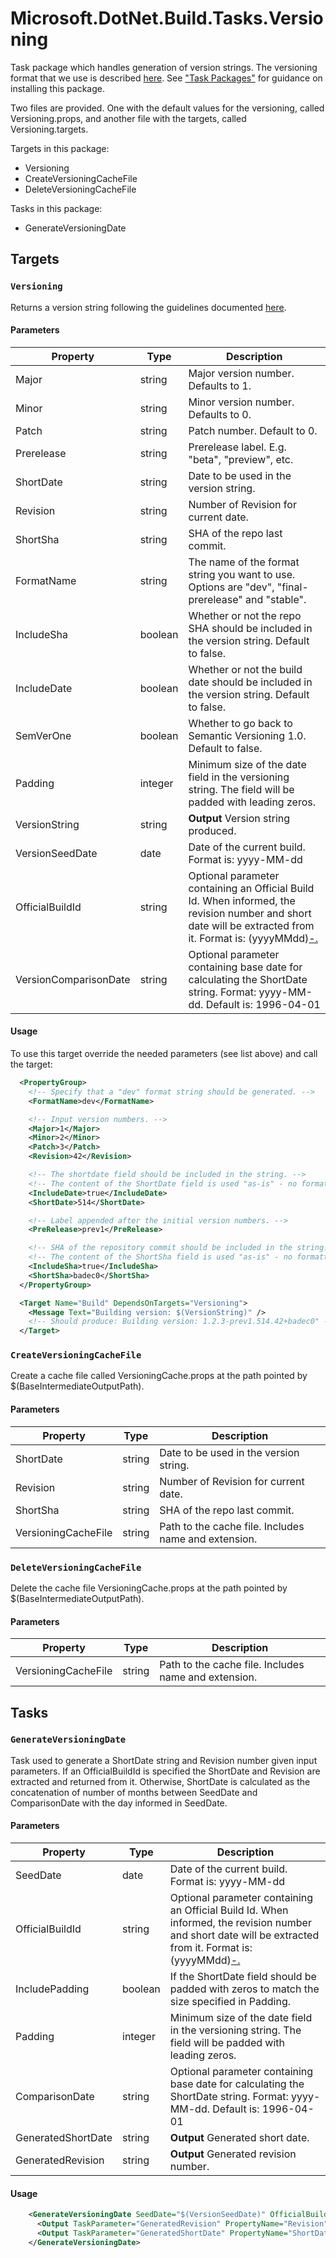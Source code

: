 # Microsoft.DotNet.Build.Tasks.Versioning

Task package which handles generation of version strings. The versioning format that we use is described [here](../../Documentation/Versioning). See ["Task Packages"](../../Documentation/TaskPackages.md#usage) for guidance on installing this package.

Two files are provided. One with the default values for the versioning, called Versioning.props, and another file with the targets, called Versioning.targets.

Targets in this package:

 - Versioning
 - CreateVersioningCacheFile
 - DeleteVersioningCacheFile

Tasks in this package:

 - GenerateVersioningDate


## Targets

### `Versioning`

Returns a version string following the guidelines documented [here](../../Documentation/Versioning). 

#### Parameters

Property        | Type        | Description
----------------|-------------|--------------------------------------------------------------------------------
Major           | string      | Major version number. Defaults to 1.
Minor           | string      | Minor version number. Defaults to 0.
Patch           | string      | Patch number. Default to 0.
Prerelease      | string      | Prerelease label. E.g. "beta", "preview", etc.
ShortDate       | string      | Date to be used in the version string.
Revision        | string      | Number of Revision for current date.
ShortSha        | string      | SHA of the repo last commit.
FormatName      | string      | The name of the format string you want to use. Options are "dev", "final-prerelease" and "stable".
IncludeSha      | boolean     | Whether or not the repo SHA should be included in the version string. Default to false.
IncludeDate     | boolean     | Whether or not the build date should be included in the version string. Default to false.
SemVerOne       | boolean     | Whether to go back to Semantic Versioning 1.0. Default to false.
Padding         | integer     | Minimum size of the date field in the versioning string. The field will be padded with leading zeros.
VersionString   | string      | **Output** Version string produced.
VersionSeedDate         | date | Date of the current build. Format is: yyyy-MM-dd
OfficialBuildId         | string | Optional parameter containing an Official Build Id. When informed, the revision number and short date will be extracted from it. Format is: (yyyyMMdd)[-.]([0-9]+)
VersionComparisonDate   | string | Optional parameter containing base date for calculating the ShortDate string. Format: yyyy-MM-dd. Default is: 1996-04-01


#### Usage

To use this target override the needed parameters (see list above) and call the target:

```xml
  <PropertyGroup>
    <!-- Specify that a "dev" format string should be generated. -->
    <FormatName>dev</FormatName>

    <!-- Input version numbers. -->
    <Major>1</Major>
    <Minor>2</Minor>
    <Patch>3</Patch>
    <Revision>42</Revision>

    <!-- The shortdate field should be included in the string. -->
    <!-- The content of the ShortDate field is used "as-is" - no formatting is applied. -->
    <IncludeDate>true</IncludeDate>
    <ShortDate>514</ShortDate>

    <!-- Label appended after the initial version numbers. -->
    <PreRelease>prev1</PreRelease>

    <!-- SHA of the repository commit should be included in the string. -->
    <!-- The content of the ShortSha field is used "as-is" - no formatting is applied. -->
    <IncludeSha>true</IncludeSha>
    <ShortSha>badec0</ShortSha>
  </PropertyGroup>

  <Target Name="Build" DependsOnTargets="Versioning">
    <Message Text="Building version: $(VersionString)" /> 
    <!-- Should produce: Building version: 1.2.3-prev1.514.42+badec0" -->
  </Target>
```

### `CreateVersioningCacheFile`

Create a cache file called VersioningCache.props at the path pointed by $(BaseIntermediateOutputPath).

#### Parameters

Property        | Type        | Description
----------------|-------------|--------------------------------------------------------------------------------
ShortDate       | string      | Date to be used in the version string.
Revision        | string      | Number of Revision for current date.
ShortSha        | string      | SHA of the repo last commit.
VersioningCacheFile | string | Path to the cache file. Includes name and extension.


### `DeleteVersioningCacheFile`

Delete the cache file VersioningCache.props at the path pointed by $(BaseIntermediateOutputPath).

#### Parameters

Property        | Type        | Description
----------------|-------------|--------------------------------------------------------------------------------
VersioningCacheFile | string | Path to the cache file. Includes name and extension.


## Tasks

### `GenerateVersioningDate`

Task used to generate a ShortDate string and Revision number given input parameters.
If an OfficialBuildId is specified the ShortDate and Revision are extracted and returned from it.
Otherwise, ShortDate is calculated as the concatenation of number of months between 
SeedDate and ComparisonDate with the day informed in SeedDate.

#### Parameters

Property            | Type        | Description
--------------------|-------------|--------------------------------------------------------------------------------
SeedDate            | date        | Date of the current build. Format is: yyyy-MM-dd
OfficialBuildId     | string      | Optional parameter containing an Official Build Id. When informed, the revision number and short date will be extracted from it. Format is: (yyyyMMdd)[-.]([0-9]+)
IncludePadding      | boolean     | If the ShortDate field should be padded with zeros to match the size specified in Padding.
Padding             | integer     | Minimum size of the date field in the versioning string. The field will be padded with leading zeros.
ComparisonDate      | string      | Optional parameter containing base date for calculating the ShortDate string. Format: yyyy-MM-dd. Default is: 1996-04-01
GeneratedShortDate  | string      | **Output** Generated short date.
GeneratedRevision   | string      | **Output** Generated revision number.

#### Usage

```xml
    <GenerateVersioningDate SeedDate="$(VersionSeedDate)" OfficialBuildId="$(OfficialBuildId)" ComparisonDate="$(VersionComparisonDate)" IncludePadding="$(ShouldSupportSemVerOne)" Padding="$(Padding)">
      <Output TaskParameter="GeneratedRevision" PropertyName="Revision"  />
      <Output TaskParameter="GeneratedShortDate" PropertyName="ShortDate"  />
    </GenerateVersioningDate>
```
